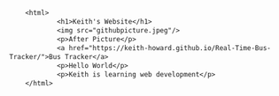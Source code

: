         <html>
                <h1>Keith's Website</h1>
                <img src="githubpicture.jpeg"/>
                <p>After Picture</p>
                <a href="https://keith-howard.github.io/Real-Time-Bus-Tracker/">Bus Tracker</a>
                <p>Hello World</p>
                <p>Keith is learning web development</p>
        </html>
